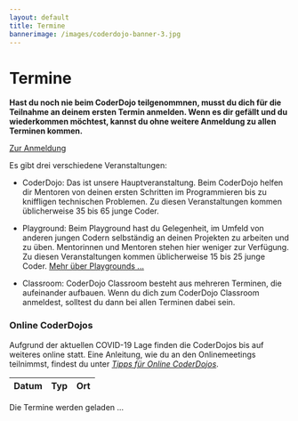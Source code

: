 ```yaml
---
layout: default
title: Termine
bannerimage: /images/coderdojo-banner-3.jpg
---
```


# Termine

**Hast du noch nie beim CoderDojo teilgenommnen, musst du dich für die Teilnahme an deinem ersten Termin anmelden. Wenn es dir gefällt und du wiederkommen möchtest, kannst du ohne weitere Anmeldung zu allen Terminen kommen.**

<p class="text-center"><a class="btn btn-material-light-blue-700" href="/anmeldung.html">Zur Anmeldung</a></p>

Es gibt drei verschiedene Veranstaltungen:

- <span class="type-coderdojo">CoderDojo</span>: Das ist unsere Hauptveranstaltung. Beim CoderDojo helfen dir Mentoren von deinen ersten Schritten im Programmieren bis zu kniffligen technischen Problemen. Zu diesen Veranstaltungen kommen üblicherweise 35 bis 65 junge Coder.

- <span class="type-playground">Playground</span>: Beim Playground hast du Gelegenheit, im Umfeld von anderen jungen Codern selbständig an deinen Projekten zu arbeiten und zu üben. Mentorinnen und Mentoren stehen hier weniger zur Verfügung. Zu diesen Veranstaltungen kommen üblicherweise 15 bis 25 junge Coder. [Mehr über Playgrounds&nbsp;...](/infos/playground.html)

- <span class="type-classroom">Classroom</span>: CoderDojo Classroom besteht aus mehreren Terminen, die aufeinander aufbauen. Wenn du dich zum CoderDojo Classroom anmeldest, solltest du dann bei allen Terminen dabei sein.

<div class="corona-info">
<h3>Online CoderDojos</h3>
Aufgrund der aktuellen COVID-19 Lage finden die CoderDojos bis auf weiteres online statt. Eine Anleitung, wie du an den Onlinemeetings teilnimmst, findest du unter <a href="online-coderdojo-tipps.html"><em>Tipps für Online CoderDojos</em></a>.</div>

<table class="table" id="eventsTable">
	<thead>
		<tr>
			<th>Datum</th>
			<th>Typ</th>
			<th>Ort</th>
		</tr>
	</thead>
	<tbody>
	</tbody>
</table>

<p class="loadingText">Die Termine werden geladen ...</p>

<script language="javascript">
	Date.prototype.addDays = function(days) {
		var dat = new Date(this.valueOf());
		dat.setDate(dat.getDate() + days);
		return dat;
	}

	var eventsTable = $("#eventsTable");

	$.get("https://participants-management-service.azurewebsites.net/api/events/?past=false", function(data) {
		var additionalEvents = [
			{ date: new Date(2017, 6, 7), title: "Sommerferien 2017", type: "header" },
			{ date: new Date(2017, 6, 13), title: "Sommerferien 2017", type: "header" },
			{ date: new Date(2017, 8, 14), title: "Wintersemester 2017 / 2018", type: "header" }
		].filter(function(event) { return event.date >= new Date(); });
		
		data = data.concat(additionalEvents).sort(function(a, b) {
			a = new Date(a.date);
			b = new Date(b.date);
			return a > b ? 1 : a < b ? -1 : 0;
		});

		var row = "<tr>";
		row += "<td>Freitag, 05. Juni 2020</td>";
		row += "<td class='type-coderdojo'>CoderDojo Online</td>";
		row += "<td>";

		var workshops = [];

		// workshops.push({
		// 	time: "13:45 - 15:45",
		// 	title: "Micro:bit Workshop",
		// 	description: "Wir basteln gemeinsam an einer Micro:bit Wetterstation. Das richtige Projekt für die von euch, die schon etwas Erfahrung mit Programmieren mit Scratch oder Mirco:bit haben.",
		// 	prerequisites: "<ul><li>Installiertes <a href=\"https://www.microsoft.com/de-at/p/makecode-for-micro-bit/9pjc7sv48lcx?rtc=1#activetab=pivot:overviewtab\" target=\"_blank\">MakeCode for micro:bit</a></li><li>oder <a href=\"https://makecode.microbit.org/\" target=\"_blank\">Onlinevariante von MakeCode for micro:bit</a></li><li>zwei \"echte\" Micro:bit oder der in MakeCode eingebaute Emulator</li></ul>",
		// 	mentors: ["Daniel"],
		// 	link: "https://us02web.zoom.us/j/82813503653?pwd=WHNpVkMwRjE1YW5tMXNTWCtaSWQrZz09"
		// });

		workshops.push({
			time: "13:45 - 15:45",
			title: "Mein erstes Computerspiel mit Scratch",
			description: "Du hast noch nie programmiert, bist aber neugierig wie das geht? In diesem Workshop programmierst du gemeinsam mit unserem Mentor Rainer dein erstes Computerspiel mit Scratch. Wenn du jünger als 10 Jahre alt bist, solltest du eine erwachsene Begleitperson bitten, dir beim Webmeeting zu helfen. Tastatur und Maus gehören aber dir! Die Erwachsenen helfen nur, wenn du gerade mal überhaupt nicht weiter weißt. Falls du schon recht vertraut mit dem Umgang mit Computer und Internet bist, kannst du gerne auch alleine am Workshop teilnehmen.",
			prerequisites: "<ul><li><b>ab 8 Jahren</b>, Lesekenntnisse erforderlich</li><li><b>keine</b> Vorkenntnisse über Programmieren notwendig</li><li>Software für die Teilnahme an Online CoderDojos (<a href=\"https://linz.coderdojo.net/online-coderdojo-tipps.html\" target=\"_blank\">Anleitung</a>)</li><li>Installierte Version von Scratch (<a href=\"https://scratch.mit.edu/download\" target=\"_blank\">Download</a>)</li><li>oder Online-Version von Scratch - dafür brauchst du nur einen Browser und öffnest <a href=\"https://scratch.mit.edu/create/\" target=\"_blank\">https://scratch.mit.edu/create/</a></li></ul>",
			mentors: ["Rainer", "Karin"],
			link: "https://us02web.zoom.us/j/83084810683?pwd=MTJYbmgya1hXSjBwdHRIWFk3QlZQZz09"
		});

		workshops.push({
			time: "13:45 - 15:45",
			title: "Virtuelles Elektronikbasteln",
			description: "Diesen Freitag starten wir mit der Lösung von Serien- und Parallelschaltung von Widerständen. Wir bauen die Schaltung im TinkerCAD nach und überprüfen die berechneten Ergebnisse mit dem Multimeter. Das Ohmsche Gesetz kommt auch wieder vor. Diese Übung ist auch für Anfänger geeignet. Vorbereiten kannst Du Dich auf unserer Hompage unter dem Menüpunkt Löten mit den Elektronikübungen 1/2/3.<br/><br/>Im zweiten Teil werden wir wieder mit dem Arduino eine Schaltung bauen. Dieses Mal steuern wir eine bunte Led-Reihe von Neopixel an. Wir starten mit der Block Programmierung und schalten danach auf den Programmtext um. Dieses Beispiel eignet sich super für eigene LED Projekte. Viel Spaß",
			prerequisites: "Ein Computer mit <a href=\"https://www.tinkercad.com\" target=\"_blank\">Tinkercad</a> Zugang.",
			mentors: ["Günther"],
			link: "https://us02web.zoom.us/j/84139135484?pwd=WGRWbEZ0cjY0Rit2SVVxSWFuUmhyUT09"
		});

		// workshops.push({
		// 	time: "13:45 - 15:45",
		// 	title: "Minecraft Redstone",
		// 	description: "Teil 2 unserer Kombination-locks! Diesesmal versuchen wir uns an Locks die Buttons als Eingabe verwenden. Das macht das ganze um einiges Komplizierter, wie ihr merken werdet ;)",
		// 	prerequisites: "Ihr braucht einen offiziellen Minecraft Account und die Java-Minecraft Version 1.15.2 installiert. Wir werden auf einem gemeinsamen Server unsere Übungen machen.",
		// 	mentors: ["Matthias", "Jan"],
		// 	link: "https://us02web.zoom.us/j/81971337266?pwd=U1YrdDdZR1hyRCtFdmNiUmdhMlVBUT09"
		// });

		// workshops.push({
		// 	time: "13:45 - 15:45",
		// 	title: "HTML & CSS Hands-On",
		// 	description: "In diesem Workshop werden wir ausführlich die Basics von HTML und CSS üben:<br/><ul><li>welche HTML Elemente gibt es</li><li>wie kann ich sie positionieren</li><li>welche CSS Selektoren gibt es</li><li>wie kann ich die Darstellung für verschiedene Display-Größen anpassen</li><li>Variablen in CSS</li><li>wie kann ich in CSS rechnen</li><li>...</li></ul>",
		// 	prerequisites: "<ul><li>ein wenig Erfahrung mit HTML & CSS</li></ul>",
		// 	mentors: ["Karin"],
		// 	link: "https://us02web.zoom.us/j/89640081964?pwd=RDFtMjBrdWxzeXpkSEpqYlNMZWdZdz09"
		// });

		workshops.push({
			time: "13:45 - 15:45",
			title: "Dynamische Webseite mit Node.js",
			description: "Dynamischen Webseiten sind in der Lage sich Informationen zu merken und diese zu verarbeiten, weil unser Code nicht nur im Browser sondern auch am Webserver selbst ausgeführt wird. Das gibt uns Möglichkeiten, die man mit statischen Webseiten nicht hat.<br/><br/>Dieses Mal implementieren wir die beiden noch fehlenden CRUD-Operationen (create, read, update, delete) um Einträge in der FeuerwehrApp ändern und löschen zu können. Weiters sehen wir uns an, wie man die empfangenen Daten mit Javascript als Tabelle darstellt und diese mit einer Filterfunktion versieht. Falls noch Zeit bleibt, können wir beginnen die ChatApp und die FeuerwehrApp in einem gemeinsame App zu integrieren.",
			prerequisites: "<p>Grundlegende Kenntnisse:</p><ul><li>beim Programmieren (z.B. mit JavaScript, Java, C#, C++, ...)</li><li>HTML</li></ul><p>Software:</p><ul><li>einen Texteditor wie z.B. <a href=\"https://notepad-plus-plus.org/\" target=\"_blank\">Notepad++</a>, <a href=\"https://code.visualstudio.com/\" target=\"_blank\">Visual Studio Code</a></li><li><a href=\"https://nodejs.org/en/download/\" target=\"_blank\">Node.js</a></li><li><a href=\"https://git-scm.com/download/win\" target=\"_blank\">Git</a></li></ul><p>Installationsanleitung:</p><p>Wenn Du möchtest, kannst Du schon vorab unser Projekt bei Dir installieren. So haben wir beim Workshop mehr Zeit für's Programmieren und brauchen nicht so lange warten bis alle mit der Installation fertig sind. Eine Anleitung dazu findest Du auf <a href=\"https://github.com/coderdojo-neusiedl/dynamic-webpage/tree/workshop-20200522\" target=\"_blank\">Github</a>.</p>",
			mentors: ["Thomas"],
			link: "https://us02web.zoom.us/j/81648902295?pwd=UWRkVEZiRC8xM2dGQ0pBTENzdTFzdz09"
		});

		workshops.push({
			time: "16:00 - 18:00",
			title: "Python für AnfängerInnen",
			description: "Wir haben letztes Mal mit dem Spiel \"Bubble Blaster\" begonnen und gelernt wie man ein U-Boot mit Pfeiltasten steuern kann. Dieses Mal erzeugen wir Bubbles, die über den Bildschirm wandern. Ziel des Spiel ist es, möglichst viele Bubbles mit dem U-Boot zu treffen. Neueinsteiger sind auch herzlich willkommen. Ihr bekommt den Code vom letzten Mal und wir wiederholen die wichtigsten Schritte.",
			prerequisites: "<ul><li>Aktuelle Version von <a href=\"https://www.python.org/downloads/\" target=\"_blank\">Python</a></li></ul>",
			mentors: ["Sonja"],
			link: "https://us02web.zoom.us/j/89358979222?pwd=TWRnMzBlVzJzNngvWEUyZlhPQytSdz09"
		});

		workshops.push({
			time: "16:00 - 18:00",
			title: "Discord Bot mit C#",
			description: "TBD",
			prerequisites: "Bitte installier dir schon vor dem Coderdojo folgende Dinge:<br/><ul><li><a href=\"https://visualstudio.microsoft.com/vs/community/\" target=\"_blank\">Visual Studio 2019 Community</a></li><li><b>und</b> <a href=\"https://dotnet.microsoft.com/download/dotnet-core/3.1\" target=\"_blank\">.NET Core</a></li></ul>",
			mentors: ["Jonas"],
			link: "https://us02web.zoom.us/j/85874187975?pwd=Vm85ZTB2T0owa1RKVE5NMkxLdGN5dz09"
		});

		// workshops.push({
		// 	time: "16:00 - 18:00",
		// 	title: "Unity Moonhack",
		// 	description: "Das Spiel Moonhack kennt ihr vielleicht schon vom Beispiel Scratch Moonhack. Diesmal werden wir versuchen das gleiche Spiel mit Unity zu realisieren.",
		// 	prerequisites: "Bitte installier dir schon vor dem Coderdojo folgende Dinge:<br/><ul><li><a href=\"https://store.unity.com/\" target=\"_blank\">Unity 2019.3</a> (oder eine aktuellere - du wirst dafür einen Account bei Unity anlegen müssen - nimm bitte die Individual/Personal Version)</li><li><b>und</b> <a href=\"https://visualstudio.microsoft.com/de/vs/unity-tools/\" target=\"_blank\">Visual Studio 2019 Community</a></li></ul>",
		// 	mentors: ["Hans-Peter"],
		// 	link: "https://us02web.zoom.us/j/85099735480?pwd=MmN1dUd5WDBBdzJIcy9SRS9MQUNVQT09"
		// });

		// workshops.push({
		// 	time: "16:00 - 18:00",
		// 	title: "Web-Entwicklung mit Hugo",
		// 	description: "Wenn du schon etwas Ahnung von HTML und CSS hast, kannst du mit Karin in diesem Workshop lernen, wie man hübsche und vor allem schnelle Webseiten erstellen kann. Karin zeigt, wie der Open-Source Webseiten-Generator Hugo funktioniert und man damit seine Homepage wie ein echter Profi aufbaut.",
		// 	prerequisites: "<ul><li>Visual Studio Code: <a href=\"https://code.visualstudio.com/\" target=\"_blank\">https://code.visualstudio.com/</a></li><li><a href=\"https://github.com/gohugoio/hugo/releases/tag/v0.70.0\" target=\"_blank\">Hugo herunterladen</a></li></ul>",
		// 	mentors: ["Karin", "Rainer"],
		// 	link: "https://us02web.zoom.us/j/81510541132?pwd=UnU3aTNiRlgvOUtzZ0ZvZWxjRThodz09"
		// });

		/*

		workshops.push({
			time: "16:00 - 18:00",
			title: "Java",
			description: "Wir werden unserem Spiel beibringen Kollisionen zu erkennen.",
			prerequisites: "<ul><li><a href=\"https://www.jetbrains.com/de-de/idea/download/#section=windows\" target=\"_blank\">IntelliJ IDEA (Community Edition)</a></li><li><a href=\"https://git-scm.com/download/win\" target=\"_blank\">Git</a></li></ul>",
			mentors: ["Thomas"],
			link: "https://zoom.us/j/92032918488"
		});

		*/

		workshops.forEach(function(w) {
			row += "<p><span class=\"workshop-title\">" + w.time + " " + w.title + "</span></p><p>" + w.description + "</p><p><b>Voraussetzungen</b></p><p>" + w.prerequisites + "</p><p><b>Mentoren:</b> " + w.mentors.join(", ") + "</p><p><b>Link zum Teilnehmen:</b> <a href='" + w.link + "' target='_blank'>" + w.link + "</a></p>";
		});

		row += "</td>";
		row += "</tr>";

		eventsTable.append(row);

		data.filter(function(event) { return moment(new Date(event.date)).startOf("day").format('YYYY-MM-DD') != '2020-06-05'; }).forEach(function(event) {
			var row = "";

			if (event.type == "header") {
				row = "<tr class='subtitle'><td colspan='3'>" + event.title + "</td></tr>";
			} else {
				var date = moment(new Date(event.date)).startOf("day");
				var formattedDate = date.format("YYYY-MM-DD");

				/*row = "<tr";
				if (event.type == "playground") {
					row += " class='playground'";
				} else if (event.type == "bootcamp") {
					row += " class='bootcamp'";
				} else {
					row += " class='coderdojo'";
				}*/

				row += "<tr>";
				if (event.type == "classroom") {
					row += "<td>";
                    for (var i = 0; i < event.dates.length; i++) {
                        var classroomDate = moment(new Date(event.dates[i])).startOf("day");
                        row += "<span class='nowrap'>" + classroomDate.format("dddd, DD. MMMM YYYY") + "</span>" + "<br/>";
						if (event.title == "Elektronik") {
							row += "15:00 - 17:30<br/>";
						} else {
							row += "16:00 - 18:00<br/>";
						}
                    }
                    row += "</td>";
				} else if (event.type == "bootcamp") {
					row += "<td><span class='nowrap'>" + date.format("dddd, DD. MMMM YYYY") + "</span><br/>13:30 - 18:30</td>";
				} else {
					row += "<td><span class='nowrap'>" + date.format("dddd, DD. MMMM YYYY") + "</span><br/>16:00 - 18:00</td>";
				}

				if (event.type == "playground") {
					row += "<td class='type-playground'>Playground";
				} else if (event.type == "bootcamp") {
					row += "<td class='type-bootcamp'>Bootcamp";
                } else if (event.type == "classroom") {
					row += "<td class='type-classroom'>Classroom";
				} else {
					row += "<td class='type-coderdojo'>CoderDojo";
				}
				row += "</td>";

				row += "<td>";

                if (event.type == "classroom") {
                    row += "<b>CoderDojo Classroom - " + event.title + "</b>";
                    row += "<br/><br/>";
                    row += event.description;
                    row += "<br/><br/>";
                    var mailBody = "Hallo CoderDojo Team,%0D%0A%0D%0Aich möchte mich zum Kurs CoderDojo Classroom - " + event.title + " anmelden.%0D%0A%0D%0AVorname: %0D%0ANachname: %0D%0AAlter: %0D%0A";
                    row += "<b>Anmeldung unter <a href='mailto:info@coderdojo-linz.org?subject=Anmeldung zu CoderDojo Classroom - " + event.title + "&body=" + mailBody + "'>info@coderdojo-linz.org</a></b>";
                    row += "<br/><br/>";
                } else if (event.type == "bootcamp") {
					row += "<b>" + event.title + "</b>";
                    row += "<br/><br/>";
                    row += event.description;
                    row += "<br/><br/>";
					row += "<b><a href=\"https://www.globalazurebootcamp.at/junior-bootcamp/\" target=\"_blank\">Weitere Infos ...</a></b>";
					row += "<br/><br/>";
				}

				/*if (event.type == "playground") {
					row += "Playground<br/>";
				} else if (event.type == "bootcamp") {
					row += "Junior Bootcamp - im Rahmen des <a href='https://coding-club-linz.github.io/global-azure-bootcamp-2017/junior-bootcamp.html' target='_blank'>Global Azure Bootcamps</a><br/>";
					row += "für junge Coder ab 13 Jahren<br/>";
				} else {
					row += "CoderDojo<br/>";
				}*/
				
				if (event.location) {
					row += event.location;
				} else {
					if (event.type == "playground") {
						row += "<a href=\"http://www.linz.at/wissensturm/anreise.asp\" target=\"_blank\">Wissensturm</a>, Raum 10.02, Kärtnerstraße 26, 4020 Linz";
					} else {
						row += "<a href=\"http://www.linz.at/wissensturm/anreise.asp\" target=\"_blank\">Wissensturm</a>, Veranstaltungssaal E09, Kärtnerstraße 26, 4020 Linz";
					}
				}

				if (event.sponsor) {
					row += "<br/><span class=\"sponsor\">Sponsored by " + event.sponsor + "</a>";
				}

				row += "</td>";
		
				row += "</tr>";
			}

			eventsTable.append(row);
		});

		$(".loadingText").hide();
	});
</script>
